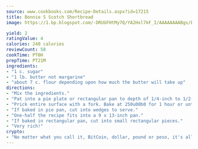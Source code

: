 ```yaml
---
source: www.cookbooks.com/Recipe-Details.aspx?id=17215
title: Bonnie S Scotch Shortbread
image: https://1.bp.blogspot.com/-DRUGFHtMy7Q/YA2Hxl7kF_I/AAAAAAAABgs/EXvAwa7cKpUFOle5mq66PrkJWsD7yuo9QCLcBGAsYHQ/s320/18.png

yield: 2
ratingValue: 4
calories: 240 calories
reviewCount: 58
cookTime: PT0H
prepTime: PT21M
ingredients:
- "1 c. sugar"
- "1 lb. butter not margarine"
- "about 7 c. flour depending upon how much the butter will take up"
directions:
- "Mix the ingredients."
- "Pat into a pie plate or rectangular pan to depth of 1/4-inch to 1/2-inch."
- "Prick entire surface with a fork. Bake at 250u00b0 for 1 hour or until pale brown."
- "If baked in pie pan, cut into wedges to serve."
- "One-half the recipe fits into a 9 x 13-inch pan."
- "If baked in rectangular pan, cut into small rectangular pieces."
- "Very rich!"
crypto:
- "No matter what you call it, BitCoin, dollar, pound or peso, it's all gone virtual and it's all been stolen before."
---
```

